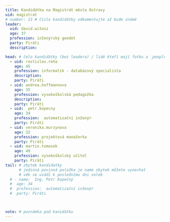 ```yaml
---
title: Kandidátka na Magistrát města Ostravy
uid: magistrat
# number: 13 # číslo kandidátky odkomentujte až bude známé
leader:
  uid: david.witosz
  age: 37
  profession: inženýrský geodet
  party: Piráti
  description: 

head: # čelo kandidátky (bez leadera) / lidé kteří mají fotku a _people/jmeno.md
  - uid: rostislav.reha
    age: 45  
    profession: informatik - databázový specialista
    description: 
    party: Piráti
  - uid: andrea.hoffmannova
    age: 35  
    profession: vysokoškolská pedagožka
    description: 
    party: Piráti
  - uid:  petr.kopecny
    age: 34
    profession:  automatizační inženýr
    party: Piráti
  - uid: veronika.murzynova
    age: 32
    profession: projektová manažerka
    party: Piráti
  - uid: martin.tomasek
    age: 49
    profession: vysokoškolský učitel
    party: Piráti
tail: # zbytek kandidatky
      # jedinná povinná položka je name zbytek můžete vynechat
      # věk se uvádí k poslednímu dni voleb
  # - name:  Ing. Petr Kopečný
  #  age: 34
  #  profession:  automatizační inženýr
  #  party: Piráti

 

note: # poznámka pod kanidátku
---
```

